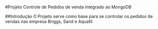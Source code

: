 #Projeto Controle de Pedidos de venda integrado ao MongoDB

##Introdução
O Projeto serve como base para se controlar os pedidos de vendas nas empresa Briggs, Sand e Aquafil